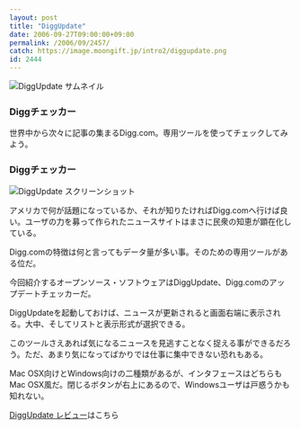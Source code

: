 ```yaml
---
layout: post
title: "DiggUpdate"
date: 2006-09-27T09:00:00+09:00
permalink: /2006/09/2457/
catch: https://image.moongift.jp/intro2/diggupdate.png
id: 2444
---
```

 ![DiggUpdate サムネイル](https://image.moongift.jp/intro2/diggupdate.t.png "DiggUpdate サムネイル")
  

### Diggチェッカー
  
世界中から次々に記事の集まるDigg.com。専用ツールを使ってチェックしてみよう。  
<!--more-->  

### Diggチェッカー
  

![DiggUpdate スクリーンショット](https://image.moongift.jp/intro2/diggupdate.png "DiggUpdate スクリーンショット")

  

アメリカで何が話題になっているか、それが知りたければDigg.comへ行けば良い。ユーザの力を募って作られたニュースサイトはまさに民衆の知恵が顕在化している。

  

Digg.comの特徴は何と言ってもデータ量が多い事。そのための専用ツールがある位だ。

  

今回紹介するオープンソース・ソフトウェアはDiggUpdate、Digg.comのアップデートチェッカーだ。

  

DiggUpdateを起動しておけば、ニュースが更新されると画面右端に表示される。大中、そしてリストと表示形式が選択できる。

  

このツールさえあれば気になるニュースを見逃すことなく捉える事ができるだろう。ただ、あまり気になってばかりでは仕事に集中できない恐れもある。

  

Mac OSX向けとWindows向けの二種類があるが、インタフェースはどちらもMac OSX風だ。閉じるボタンが右上にあるので、Windowsユーザは戸惑うかも知れない。

  

[DiggUpdate レビュー](http://oss.moongift.jp/review/i-2460.html)はこちら

